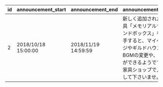 |id|announcement_start|announcement_end|announcement_text|
| --- | --- | --- | --- |
|2|2018/10/18 15:00:00|2018/11/19 14:59:59|新しく追加された家具「メモリアルサウンドボックス」を入手すると、マイページやギルドハウスのBGMの変更や、購入ができるようです。家具ショップで入手して下さいませ。|
